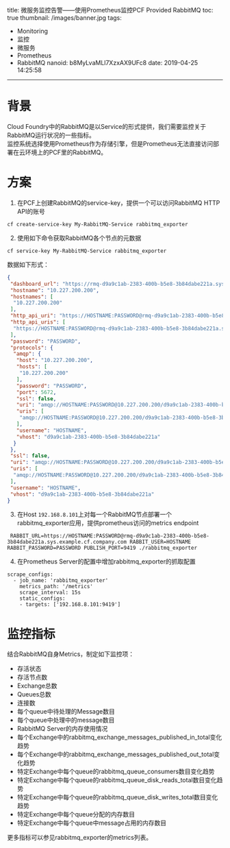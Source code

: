 title: 微服务监控告警——使用Prometheus监控PCF Provided RabbitMQ
toc: true
thumbnail: /images/banner.jpg
tags:
  - Monitoring
  - 监控
  - 微服务
  - Prometheus
  - RabbitMQ
nanoid: b8MyLvaMLl7XzxAX9UFc8
date: 2019-04-25 14:25:58
---

# 背景

Cloud Foundry中的RabbitMQ是以Service的形式提供，我们需要监控关于RabbitMQ运行状况的一些指标。  
监控系统选择使用Prometheus作为存储引擎，但是Prometheus无法直接访问部署在云环境上的PCF里的RabbitMQ。

# 方案
1. 在PCF上创建RabbitMQ的service-key，提供一个可以访问RabbitMQ HTTP API的账号
```
cf create-service-key My-RabbitMQ-Service rabbitmq_exporter
```

2. 使用如下命令获取RabbitMQ各个节点的元数据
```
cf service-key My-RabbitMQ-Service rabbitmq_exporter
```
数据如下形式：
```json
{
 "dashboard_url": "https://rmq-d9a9c1ab-2383-400b-b5e8-3b84dabe221a.sys.example.cf.company.com/#/login/HOSTNAME/PASSWORD",
 "hostname": "10.227.200.200",
 "hostnames": [
  "10.227.200.200"
 ],
 "http_api_uri": "https://HOSTNAME:PASSWORD@rmq-d9a9c1ab-2383-400b-b5e8-3b84dabe221a.sys.example.cf.company.com/api/",
 "http_api_uris": [
  "https://HOSTNAME:PASSWORD@rmq-d9a9c1ab-2383-400b-b5e8-3b84dabe221a.sys.example.cf.company.com/api/"
 ],
 "password": "PASSWORD",
 "protocols": {
  "amqp": {
   "host": "10.227.200.200",
   "hosts": [
    "10.227.200.200"
   ],
   "password": "PASSWORD",
   "port": 5672,
   "ssl": false,
   "uri": "amqp://HOSTNAME:PASSWORD@10.227.200.200/d9a9c1ab-2383-400b-b5e8-3b84dabe221a",
   "uris": [
    "amqp://HOSTNAME:PASSWORD@10.227.200.200/d9a9c1ab-2383-400b-b5e8-3b84dabe221a"
   ],
   "username": "HOSTNAME",
   "vhost": "d9a9c1ab-2383-400b-b5e8-3b84dabe221a"
  }
 },
 "ssl": false,
 "uri": "amqp://HOSTNAME:PASSWORD@10.227.200.200/d9a9c1ab-2383-400b-b5e8-3b84dabe221a",
 "uris": [
  "amqp://HOSTNAME:PASSWORD@10.227.200.200/d9a9c1ab-2383-400b-b5e8-3b84dabe221a"
 ],
 "username": "HOSTNAME",
 "vhost": "d9a9c1ab-2383-400b-b5e8-3b84dabe221a"
}
```

3. 在Host `192.168.8.101`上对每一个RabbitMQ节点部署一个rabbitmq_exporter应用，提供prometheus访问的metrics endpoint

```
 RABBIT_URL=https://HOSTNAME:PASSWORD@rmq-d9a9c1ab-2383-400b-b5e8-3b84dabe221a.sys.example.cf.company.com RABBIT_USER=HOSTNAME RABBIT_PASSWORD=PASSWORD PUBLISH_PORT=9419 ./rabbitmq_exporter
```

4. 在Prometheus Server的配置中增加rabbitmq_exporter的抓取配置
```
scrape_configs:
  - job_name: 'rabbitmq_exporter'
    metrics_path: '/metrics'
    scrape_interval: 15s
    static_configs:
    - targets: ['192.168.8.101:9419']
```

# 监控指标
结合RabbitMQ自身Metrics，制定如下监控项：

- 存活状态
- 存活节点数
- Exchange总数
- Queues总数
- 连接数
- 每个queue中待处理的Message数目
- 每个queue中处理中的message数目
- RabbitMQ Server的内存使用情况
- 每个Exchange中的rabbitmq_exchange_messages_published_in_total变化趋势
- 每个Exchange中的rabbitmq_exchange_messages_published_out_total变化趋势
- 特定Exchange中每个queue的rabbitmq_queue_consumers数目变化趋势
- 特定Exchange中每个queue的rabbitmq_queue_disk_reads_total数目变化趋势
- 特定Exchange中每个queue的rabbitmq_queue_disk_writes_total数目变化趋势
- 特定Exchange中每个queue分配的内存数目
- 特定Exchange中每个queue中message占用的内存数目

更多指标可以参见rabbitmq_exporter的metrics列表。
